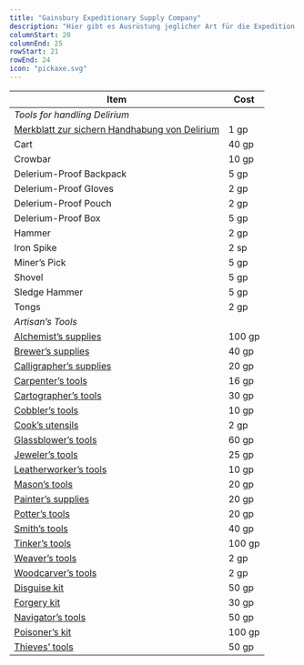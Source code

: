 ```yaml
---
title: "Gainsbury Expeditionary Supply Company"
description: "Hier gibt es Ausrüstung jeglicher Art für die Expedition in die Ruinen."
columnStart: 20
columnEnd: 25
rowStart: 21
rowEnd: 24
icon: "pickaxe.svg"
---
```


| Item                                                                                                            | Cost   |
| --------------------------------------------------------------------------------------------------------------- | ------ |
| _Tools for handling Delirium_                                                                                   |        |
| [Merkblatt zur sichern Handhabung von Delirium](/A%20Pamphlet%20on%20the%20Safe%20Handling%20of%20Delerium.pdf) | 1 gp   |
| Cart                                                                                                            | 40 gp  |
| Crowbar                                                                                                         | 10 gp  |
| Delerium-Proof Backpack                                                                                         | 5 gp   |
| Delerium-Proof Gloves                                                                                           | 2 gp   |
| Delerium-Proof Pouch                                                                                            | 2 gp   |
| Delerium-Proof Box                                                                                              | 5 gp   |
| Hammer                                                                                                          | 2 gp   |
| Iron Spike                                                                                                      | 2 sp   |
| Miner’s Pick                                                                                                    | 5 gp   |
| Shovel                                                                                                          | 5 gp   |
| Sledge Hammer                                                                                                   | 5 gp   |
| Tongs                                                                                                           | 2 gp   |
| _Artisan’s Tools_                                                                                               |        |
| [Alchemist’s supplies](https://www.dndbeyond.com/equipment/alchemists-supplies)                                 | 100 gp |
| [Brewer’s supplies](https://www.dndbeyond.com/equipment/brewers-supplies)                                       | 40 gp  |
| [Calligrapher’s supplies](https://www.dndbeyond.com/equipment/calligraphers-supplies)                           | 20 gp  |
| [Carpenter’s tools](https://www.dndbeyond.com/equipment/carpenters-tools)                                       | 16 gp  |
| [Cartographer’s tools](https://www.dndbeyond.com/equipment/cartographers-tools)                                 | 30 gp  |
| [Cobbler’s tools](https://www.dndbeyond.com/equipment/cobblers-tools)                                           | 10 gp  |
| [Cook’s utensils](https://www.dndbeyond.com/equipment/cooks-utensils)                                           | 2 gp   |
| [Glassblower’s tools](https://www.dndbeyond.com/equipment/glassblowers-tools)                                   | 60 gp  |
| [Jeweler’s tools](https://www.dndbeyond.com/equipment/jewelers-tools)                                           | 25 gp  |
| [Leatherworker’s tools](https://www.dndbeyond.com/equipment/leatherworkers-tools)                               | 10 gp  |
| [Mason’s tools](https://www.dndbeyond.com/equipment/masons-tools)                                               | 20 gp  |
| [Painter’s supplies](https://www.dndbeyond.com/equipment/painters-supplies)                                     | 20 gp  |
| [Potter’s tools](https://www.dndbeyond.com/equipment/potters-tools)                                             | 20 gp  |
| [Smith’s tools](https://www.dndbeyond.com/equipment/smiths-tools)                                               | 40 gp  |
| [Tinker’s tools](https://www.dndbeyond.com/equipment/tinkers-tools)                                             | 100 gp |
| [Weaver’s tools](https://www.dndbeyond.com/equipment/weavers-tools)                                             | 2 gp   |
| [Woodcarver’s tools](https://www.dndbeyond.com/equipment/woodcarvers-tools)                                     | 2 gp   |
| [Disguise kit](https://www.dndbeyond.com/equipment/disguise-kit)                                                | 50 gp  |
| [Forgery kit](https://www.dndbeyond.com/equipment/forgery-kit)                                                  | 30 gp  |
| [Navigator’s tools](https://www.dndbeyond.com/equipment/navigators-tools)                                       | 50 gp  |
| [Poisoner’s kit](https://www.dndbeyond.com/equipment/poisoners-kit)                                             | 100 gp |
| [Thieves’ tools](https://www.dndbeyond.com/equipment/thieves-tools)                                             | 50 gp  |
